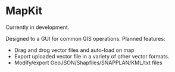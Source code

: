 # MapKit

Currently in development. 

Designed to a GUI for common GIS operations. 
Planned features:
- Drag and drog vector files and auto-load on map
- Export uploaded vector file in a variety of other vector formats.
- Modify/export GeoJSON/Shapfiles/SNAPPLAN/KML/txt files

